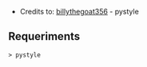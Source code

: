 
- Credits to: [billythegoat356](https://github.com/billythegoat356) - pystyle

## <a id="requeriments"></a> Requeriments

```
> pystyle
```
